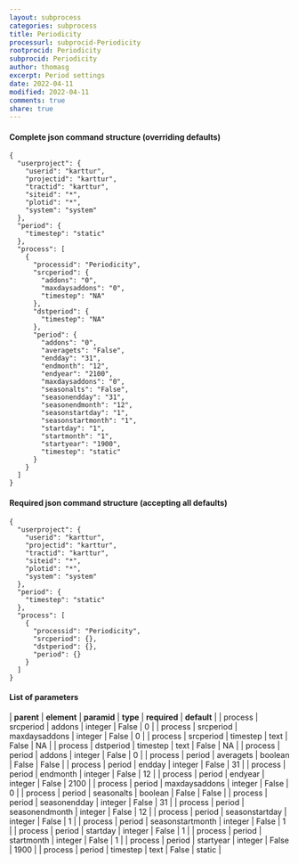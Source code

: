 ```yaml
---
layout: subprocess
categories: subprocess
title: Periodicity
processurl: subprocid-Periodicity
rootprocid: Periodicity
subprocid: Periodicity
author: thomasg
excerpt: Period settings
date: 2022-04-11
modified: 2022-04-11
comments: true
share: true
---
```


#### Complete json command structure (overriding defaults)
```
{
  "userproject": {
    "userid": "karttur",
    "projectid": "karttur",
    "tractid": "karttur",
    "siteid": "*",
    "plotid": "*",
    "system": "system"
  },
  "period": {
    "timestep": "static"
  },
  "process": [
    {
      "processid": "Periodicity",
      "srcperiod": {
        "addons": "0",
        "maxdaysaddons": "0",
        "timestep": "NA"
      },
      "dstperiod": {
        "timestep": "NA"
      },
      "period": {
        "addons": "0",
        "averagets": "False",
        "endday": "31",
        "endmonth": "12",
        "endyear": "2100",
        "maxdaysaddons": "0",
        "seasonalts": "False",
        "seasonendday": "31",
        "seasonendmonth": "12",
        "seasonstartday": "1",
        "seasonstartmonth": "1",
        "startday": "1",
        "startmonth": "1",
        "startyear": "1900",
        "timestep": "static"
      }
    }
  ]
}
```
#### Required json command structure (accepting all defaults)
```
{
  "userproject": {
    "userid": "karttur",
    "projectid": "karttur",
    "tractid": "karttur",
    "siteid": "*",
    "plotid": "*",
    "system": "system"
  },
  "period": {
    "timestep": "static"
  },
  "process": [
    {
      "processid": "Periodicity",
      "srcperiod": {},
      "dstperiod": {},
      "period": {}
    }
  ]
}
```
#### List of parameters

| **parent** | **element** | **paramid** | **type** | **required** | **default** |
| process | srcperiod | addons | integer | False | 0 |
| process | srcperiod | maxdaysaddons | integer | False | 0 |
| process | srcperiod | timestep | text | False | NA |
| process | dstperiod | timestep | text | False | NA |
| process | period | addons | integer | False | 0 |
| process | period | averagets | boolean | False | False |
| process | period | endday | integer | False | 31 |
| process | period | endmonth | integer | False | 12 |
| process | period | endyear | integer | False | 2100 |
| process | period | maxdaysaddons | integer | False | 0 |
| process | period | seasonalts | boolean | False | False |
| process | period | seasonendday | integer | False | 31 |
| process | period | seasonendmonth | integer | False | 12 |
| process | period | seasonstartday | integer | False | 1 |
| process | period | seasonstartmonth | integer | False | 1 |
| process | period | startday | integer | False | 1 |
| process | period | startmonth | integer | False | 1 |
| process | period | startyear | integer | False | 1900 |
| process | period | timestep | text | False | static |
